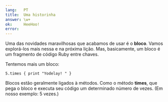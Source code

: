 ```yaml
---
lang:   PT
title:  Uma historinha
answer: \w+
ok:     HeeHoo!
error:
---
```


Uma das novidades maravilhosas que acabamos de usar é o __bloco__. Vamos explorá-los mais nessa e na próxima lição. Mas, basicamente, um bloco é um fragmento de código Ruby entre chaves.

Tentemos mais um bloco:

    5.times { print "Yodelay! " }

Blocos estão geralmente ligados à métodos. Como o método __times__, que pega o bloco e executa seu código um determinado número de vezes. (Em nosso exemplo: 5 vezes.)
